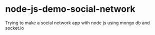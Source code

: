 # node-js-demo-social-network
Trying to make a social network app with node js using mongo db and socket.io
